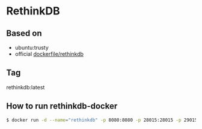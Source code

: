 # RethinkDB

## Based on 

- ubuntu:trusty
- official [dockerfile/rethinkdb](https://github.com/dockerfile/rethinkdb)

## Tag

rethinkdb:latest

## How to run rethinkdb-docker

```sh
$ docker run -d --name="rethinkdb" -p 8080:8080 -p 28015:28015 -p 29015:29015 -v $(pwd)/data:/data rethinkdb:latest rethinkdb -d /data --bind all
```